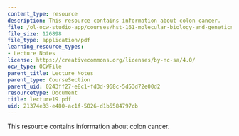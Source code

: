 ```yaml
---
content_type: resource
description: This resource contains information about colon cancer.
file: /ol-ocw-studio-app/courses/hst-161-molecular-biology-and-genetics-in-modern-medicine-fall-2007/21374e33e480ac1f5026d1b5584797cb_lecture19.pdf
file_size: 126898
file_type: application/pdf
learning_resource_types:
- Lecture Notes
license: https://creativecommons.org/licenses/by-nc-sa/4.0/
ocw_type: OCWFile
parent_title: Lecture Notes
parent_type: CourseSection
parent_uid: 0243ff27-e8c1-fd3d-968c-5d53d72e00d2
resourcetype: Document
title: lecture19.pdf
uid: 21374e33-e480-ac1f-5026-d1b5584797cb
---
```

This resource contains information about colon cancer.